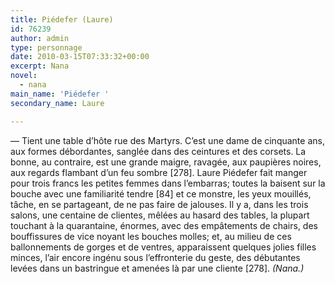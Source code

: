 ```yaml
---
title: Piédefer (Laure)
id: 76239
author: admin
type: personnage
date: 2010-03-15T07:33:32+00:00
excerpt: Nana
novel:
  - nana
main_name: 'Piédefer '
secondary_name: Laure

---
```

— Tient une table d&rsquo;hôte rue des Martyrs. C&rsquo;est une dame de cinquante ans, aux formes débordantes, sanglée dans des ceintures et des corsets. La bonne, au contraire, est une grande maigre, ravagée, aux paupières noires, aux regards flambant d&rsquo;un feu sombre [278]. Laure Piédefer fait manger pour trois francs les petites femmes dans l&rsquo;embarras; toutes la baisent sur la bouche avec une familiarité tendre [84] et ce monstre, les yeux mouillés, tâche, en se partageant, de ne pas faire de jalouses. Il y a, dans les trois salons, une centaine de clientes, mêlées au hasard des tables, la plupart touchant à la quarantaine, énormes, avec des empâtements de chairs, des bouffissures de vice noyant les bouches molles; et, au milieu de ces ballonnements de gorges et de ventres, apparaissent quelques jolies filles minces, l&rsquo;air encore ingénu sous l&rsquo;effronterie du geste, des débutantes levées dans un bastringue et amenées là par une cliente [278]. _(Nana.)_